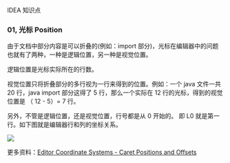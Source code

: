 IDEA 知识点

### 01, 光标 Position

由于文档中部分内容是可以折叠的(例如：import 部分)，光标在编辑器中的问题也就有了两种，一种是逻辑位置，另一种是视觉位置。

逻辑位置是光标实际所在的行数。

视觉位置只将折叠部分的多行视为一行来得到的位置。例如：一个 java 文件一共 20 行，java import 部分这得了 5 行，那么一个实际在 12 行的光标，得到的视觉位置是 （ 12 - 5）= 7 行。

另外，不管是逻辑位置，还是视觉位置，行号都是从 0 开始的。 即 L0 就是第一行。如下图就是编辑器行和列的坐标关系。

![](https://www.jetbrains.org/intellij/sdk/docs/tutorials/editor_basics/img/editor_coords.png)

更多资料：[Editor Coordinate Systems - Caret Positions and Offsets](https://www.jetbrains.org/intellij/sdk/docs/tutorials/editor_basics/coordinates_system.html?search=Position)


